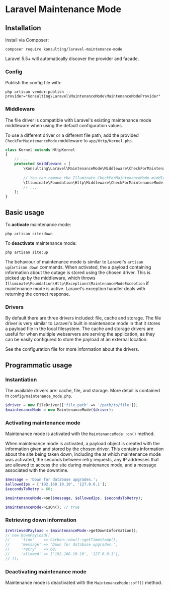 # Laravel Maintenance Mode

## Installation
Install via Composer:

```
composer require konsulting/laravel-maintenance-mode
```

Laravel 5.5+ will automatically discover the provider and facade.

### Config
Publish the config file with:
```
php artisan vendor:publish --provider="Konsulting\Laravel\MaintenanceMode\MaintenanceModeProvider"
```

### Middleware
The file driver is compatible with Laravel's existing maintenance mode middleware when using the default configuration values.

To use a different driver or a different file path, add the provided `CheckForMaintenanceMode` middleware to `app/Http/Kernel.php`.

```php
class Kernel extends HttpKernel
{
    // ...
    protected $middleware = [
        \Konsulting\Laravel\MaintenanceMode\Middleware\CheckForMaintenanceMode::class,
        
        // You can remove the Illuminate CheckForMaintenanceMode middleware or leave it in
        \Illuminate\Foundation\Http\Middleware\CheckForMaintenanceMode::class,
        // ...
    ];
}
```

## Basic usage
To **activate** maintenance mode:
```
php artisan site:down
```

To **deactivate** maintenance mode:
```
php artisan site:up
```

The behaviour of maintenance mode is similar to Laravel's `artisan up`/`artisan down` commands. 
When activated, the a payload containing information about the outage is stored using the chosen driver.
This is picked up by the middleware, which throws `Illuminate\Foundation\Http\Exceptions\MaintenanceModeException` if maintenance mode is active.
Laravel's exception handler deals with returning the correct response.

### Drivers
By default there are three drivers included: file, cache and storage.
The file driver is very similar to Laravel's built in maintenance mode in that it stores a payload file in the local filesystem.
The cache and storage drivers are useful for when multiple webservers are serving the application, as they can be easily configured to store the payload at an external location.

See the configuration file for more information about the drivers.

## Programmatic usage
### Instantiation
The available drivers are: cache, file, and storage. More detail is contained in `config/maintenance_mode.php`.

```php
$driver = new FileDriver(['file_path' => '/path/to/file']);
$maintenanceMode = new MaintenanceMode($driver);
```

### Activating maintenance mode
Maintenance mode is activated with the `MaintenanceMode::on()` method.

When maintenance mode is activated, a payload object is created with the information given and stored by the chosen driver.
This contains information about the site being taken down, including the at which maintenance mode was activated, the
seconds between retry requests, any IP addresses that are allowed to access the site during maintenance mode, and a
message associated with the downtime.

```php
$message = 'Down for database upgrades.';
$allowedIps = ['192.168.10.10', '127.0.0.1'];
$secondsToRetry = 60;

$maintenanceMode->on($message, $allowedIps, $secondsToRetry);

$maintenanceMode->isOn(); // true
```

### Retrieving down information
```php
$retrievedPayload = $maintenanceMode->getDownInformation();
// new DownPayload([
//     'time'    => Carbon::now()->getTimestamp(),
//     'message' => 'Down for database upgrades.',
//     'retry'   => 60,
//     'allowed' => ['192.168.10.10', '127.0.0.1'],
// ]);
```

### Deactivating maintenance mode
Maintenance mode is deactivated with the `MaintenanceMode::off()` method.
